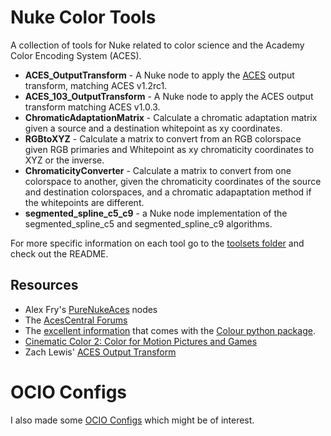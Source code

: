 # Nuke Color Tools
A collection of tools for Nuke related to color science and the Academy Color Encoding System (ACES). 
- **ACES_OutputTransform** - A Nuke node to apply the [ACES](https://github.com/ampas/aces-dev) output transform, matching ACES v1.2rc1.
- **ACES_103_OutputTransform** - A Nuke node to apply the ACES output transform matching ACES v1.0.3.
- **ChromaticAdaptationMatrix** - Calculate a chromatic adaptation matrix given a source and a destination whitepoint as xy coordinates.
- **RGBtoXYZ** - Calculate a matrix to convert from an RGB colorspace given RGB primaries and Whitepoint as xy chromaticity coordinates to XYZ or the inverse.
- **ChromaticityConverter** - Calculate a matrix to convert from one colorspace to another, given the chromaticity coordinates of the source and destination colorspaces, and a chromatic adapaptation method if the whitepoints are different.
- **segmented_spline_c5_c9** - a Nuke node implementation of the segmented_spline_c5 and segmented_spline_c9 algorithms. 

For more specific information on each tool go to the [toolsets folder](/toolsets) and check out the README.


## Resources
- Alex Fry's [PureNukeAces](https://github.com/alexfry/PureNukeACES) nodes
- The [AcesCentral Forums](https://acescentral.com)
- The [excellent information](https://colour.readthedocs.io/en/v0.3.10/colour.models.rgb.html) that comes with the [Colour python package](https://colour.readthedocs.io/en/v0.3.15/index.html).
- [Cinematic Color 2: Color for Motion Pictures and Games](https://nick-shaw.github.io/cinematiccolor/cinematic-color.html#color-science.html)
- Zach Lewis' [ACES Output Transform](https://gist.github.com/zachlewis/786c0be941868644c993fde1c3515c2c)


# OCIO Configs
I also made some [OCIO Configs](https://github.com/jedypod/color-config) which might be of interest.